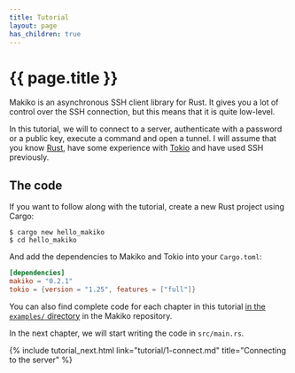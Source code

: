 ```yaml
---
title: Tutorial
layout: page
has_children: true
---
```


# {{ page.title }}

Makiko is an asynchronous SSH client library for Rust. It gives you a lot of control over the SSH connection, but this means that it is quite low-level.

In this tutorial, we will to connect to a server, authenticate with a password or a public key, execute a command and open a tunnel. I will assume that you know [Rust][rust], have some experience with [Tokio][tokio] and have used SSH previously.

[rust]: https://www.rust-lang.org/
[tokio]: https://tokio.rs/

## The code

If you want to follow along with the tutorial, create a new Rust project using Cargo:

```
$ cargo new hello_makiko
$ cd hello_makiko
```

And add the dependencies to Makiko and Tokio into your `Cargo.toml`:

```toml
[dependencies]
makiko = "0.2.1"
tokio = {version = "1.25", features = ["full"]}
```

You can also find complete code for each chapter in this tutorial [in the `examples/` directory][examples] in the Makiko repository.

[examples]: https://github.com/honzasp/makiko/tree/master/examples

In the next chapter, we will start writing the code in `src/main.rs`.

{% include tutorial_next.html link="tutorial/1-connect.md" title="Connecting to the server" %}
